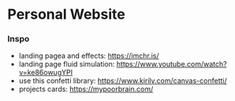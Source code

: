 # Personal Website

### Inspo
- landing pagea and effects: https://imchr.is/
- landing page fluid simulation: https://www.youtube.com/watch?v=ke86owugYPI
- use this confetti library: https://www.kirilv.com/canvas-confetti/
- projects cards: https://mypoorbrain.com/
